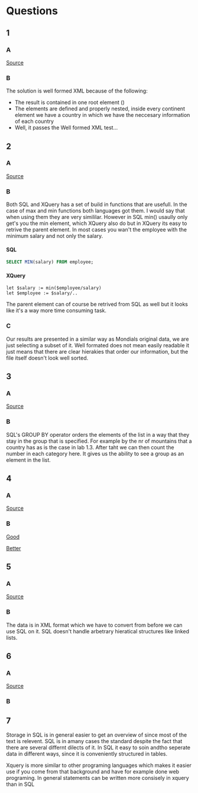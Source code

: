 # Questions

## 1

### A
[Source](e1.xqy)

### B

The solution is well formed XML because of the following:

* The result is contained in one root element (<result/>)
* The elements are defined and properly nested, inside
every continent element we have a country in which we have the
neccesary information of each country
* Well, it passes the Well formed XML test...

## 2

### A
[Source](e2.xqy)

### B

Both SQL and XQuery has a set of build in functions that are usefull. In the case of max and min functions both languages got them.
I would say that when using them they are very simililar. 
However in SQL min() usaully only get's you the min element, which XQuery also do but in XQuery its easy to retrive the parent element. 
In most cases you wan't the employee with the minimum salary and not only the salary.

#### SQL
```sql
SELECT MIN(salary) FROM employee;
```

#### XQuery
```xquery
let $salary := min($employee/salary)
let $employee := $salary/..
```

The parent element can of course be retrived from SQL as well but it looks like it's a way more time consuming task.

### C

Our results are presented in a similar way as Mondials original data, we are just selecting a subset of it. Well formated does not mean easily readable it just means that there are clear hierakies that order our information, but the file itself doesn't look well sorted. 

## 3 

### A
[Source](e3.xqy)

### B

SQL's GROUP BY operator orders the elements of the list in a way that they stay in the group that is specified. For example by the nr of mountains that a country has as is the case in lab 1.3. After taht we can then count the number in each category here. It gives us the ability to see a group as an element in the list.  

## 4 

### A
[Source](e4v2.xqy)

### B
[Good](e4v1.xqy)

[Better](e4v2.xqy)

## 5 

### A
[Source](e5.xqy)

### B

The data is in XML format which we have to convert from before we can use SQL on it. SQL doesn't handle arbetrary hieratical structures like linked lists.

## 6

### A
[Source](e6.xqy)

### B

## 7

Storage in SQL is in general easier to get an overview of since most of the text is relevent. SQL is in amany cases the standard despite the fact that there are several differnt dilects of it. In SQL it easy to soin andtho seperate data in different ways, since it is conveniently structured in tables.

Xquery is more similar to other programing languages which makes it easier use if you come from that background and have for example done web programing. In general statements can be written more consisely in xquery than in SQL
